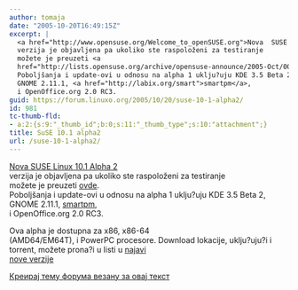```yaml
---
author: tomaja
date: "2005-10-20T16:49:15Z"
excerpt: |
  <a href="http://www.opensuse.org/Welcome_to_openSUSE.org">Nova  SUSE Linux 10.1 Alpha 2 </a>
  verzija je objavljena pa ukoliko ste raspoloženi za testiranje
  možete je preuzeti <a
  href="http://lists.opensuse.org/archive/opensuse-announce/2005-Oct/0005.html">ovde</a>.
  Poboljšanja i update-ovi u odnosu na alpha 1 uklju?uju KDE 3.5 Beta 2,
  GNOME 2.11.1, <a href="http://labix.org/smart">smartpm</a>,
  i OpenOffice.org 2.0 RC3.
guid: https://forum.linuxo.org/2005/10/20/suse-10-1-alpha2/
id: 981
tc-thumb-fld:
- a:2:{s:9:"_thumb_id";b:0;s:11:"_thumb_type";s:10:"attachment";}
title: SuSE 10.1 alpha2
url: /suse-10-1-alpha2/
---
```

[Nova SUSE Linux 10.1 Alpha 2](http://www.opensuse.org/Welcome_to_openSUSE.org)  
verzija je objavljena pa ukoliko ste raspoloženi za testiranje  
možete je preuzeti [ovde](http://lists.opensuse.org/archive/opensuse-announce/2005-Oct/0005.html).  
Poboljšanja i update-ovi u odnosu na alpha 1 uklju?uju KDE 3.5 Beta 2,  
GNOME 2.11.1, [smartpm](http://labix.org/smart),  
i OpenOffice.org 2.0 RC3.<!--break-->

  
Ova alpha je dostupna za x86, x86-64  
(AMD64/EM64T), i PowerPC procesore. Download lokacije, uklju?uju?i i  
torrent, možete prona?i u listi u [najavi  
nove verzije](http://lists.opensuse.org/archive/opensuse-announce/2005-Oct/0005.html)

[Креирај тему форума везану за овај текст](https://linuxo.org/nova-tema-na-forumu/?se_pid=981)